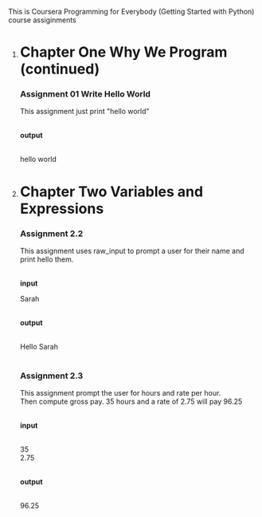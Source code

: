 This is Coursera Programming for Everybody (Getting Started with Python) course assiginments
<ol>
<li><h1>Chapter One Why We Program (continued)</h1></li>

<h3>Assignment 01 Write Hello World</h3>

This assignment just print "hello world"<br><br>

<b>output</b><br><br>

hello world<br>

<li><h1>Chapter Two Variables and Expressions</h1></li>

<h3>Assignment 2.2</h3>

This assignment uses raw_input to prompt a user for their name and print hello them.<br><br>

<b>input</b><br>

Sarah<br><br>

<b>output</b><br><br>

Hello Sarah<br><br>

<h3>Assignment 2.3</h3>

This assignment prompt the user for hours and rate per hour.<br>
Then compute gross pay. 35 hours and a rate of 2.75 will pay 96.25<br><br>

<b>input</b><br><br>

35<br>
2.75<br><br>

<b>output</b><br><br>

96.25<br><br>
</ol>
